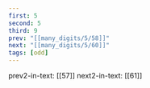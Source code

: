 ```yaml
---
first: 5
second: 5
third: 9
prev: "[[many_digits/5/58]]"
next: "[[many_digits/5/60]]"
tags: [odd]
---
```

prev2-in-text: [[57]]
next2-in-text: [[61]]
